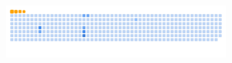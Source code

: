 ![snake gif](https://github.com/rakesh-codes/rakesh-codes/blob/output/github-contribution-grid-snake.gif)
